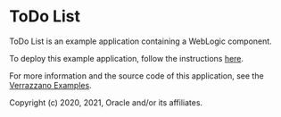 # ToDo List

ToDo List is an example application containing a WebLogic component.

To deploy this example application, follow the instructions [here](https://verrazzano.io/latest/docs/examples/wls-coh/todo-list/).

For more information and the source code of this application, see the [Verrazzano Examples](https://github.com/verrazzano/examples).

Copyright (c) 2020, 2021, Oracle and/or its affiliates.
